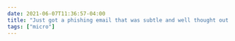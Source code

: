 ```yaml
---
date: 2021-06-07T11:36:57-04:00
title: "Just got a phishing email that was subtle and well thought out enough that I almost didn’t recognize it. Those are the scariest kinds."
tags: ["micro"]
---
```

